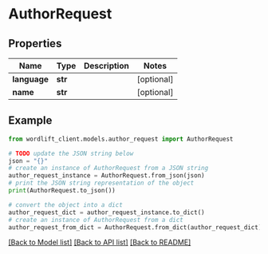 # AuthorRequest


## Properties

Name | Type | Description | Notes
------------ | ------------- | ------------- | -------------
**language** | **str** |  | [optional] 
**name** | **str** |  | [optional] 

## Example

```python
from wordlift_client.models.author_request import AuthorRequest

# TODO update the JSON string below
json = "{}"
# create an instance of AuthorRequest from a JSON string
author_request_instance = AuthorRequest.from_json(json)
# print the JSON string representation of the object
print(AuthorRequest.to_json())

# convert the object into a dict
author_request_dict = author_request_instance.to_dict()
# create an instance of AuthorRequest from a dict
author_request_from_dict = AuthorRequest.from_dict(author_request_dict)
```
[[Back to Model list]](../README.md#documentation-for-models) [[Back to API list]](../README.md#documentation-for-api-endpoints) [[Back to README]](../README.md)


